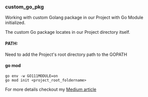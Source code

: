 ### custom_go_pkg
Working with custom Golang package in our Project with Go Module initialized.


The custom Go package locates in our Project directory itself.

#### PATH:

Need to add the Project's root directory path to the GOPATH

#### go mod

```
go env -w GO111MODULE=on
go mod init <project_root_foldername>
```

For more details checkout my [Medium article](https://medium.com/@LogeshSakthivel/custom-package-in-golang-with-without-go-module-go-mod-c1fe67560680)
